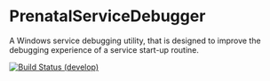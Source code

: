 # PrenatalServiceDebugger
A Windows service debugging utility, that is designed to improve the debugging experience of a service start-up routine.

[![Build Status (develop)](https://dev.azure.com/stefanortner/PrenatalServiceDebugger/_apis/build/status/ohyeahitsstef.PrenatalServiceDebugger?branchName=develop)](https://dev.azure.com/stefanortner/PrenatalServiceDebugger/_build/latest?definitionId=1?branchName=develop)
